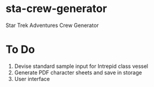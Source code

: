 # sta-crew-generator
Star Trek Adventures Crew Generator

# To Do
1. Devise standard sample input for Intrepid class vessel
2. Generate PDF character sheets and save in storage
3. User interface
